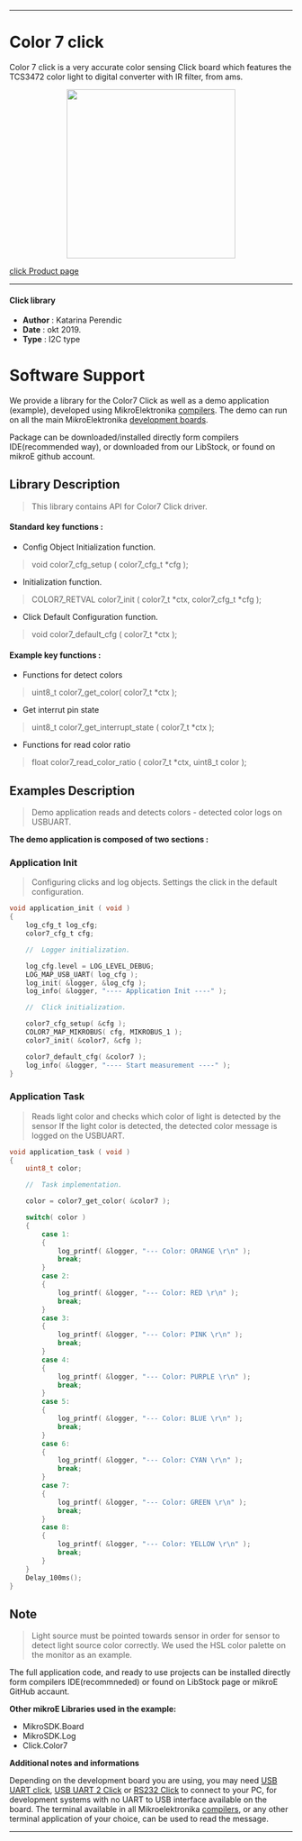 
 

---
# Color 7 click

Color 7 click is a very accurate color sensing Click board which features the TCS3472 color light to digital converter with IR filter, from ams. 

<p align="center">
  <img src="https://download.mikroe.com/images/click_for_ide/color7_click.png" height=300px>
</p>

[click Product page](https://www.mikroe.com/color-7-click)

---


#### Click library 

- **Author**        : Katarina Perendic
- **Date**          : okt 2019.
- **Type**          : I2C type


# Software Support

We provide a library for the Color7 Click 
as well as a demo application (example), developed using MikroElektronika 
[compilers](https://shop.mikroe.com/compilers). 
The demo can run on all the main MikroElektronika [development boards](https://shop.mikroe.com/development-boards).

Package can be downloaded/installed directly form compilers IDE(recommended way), or downloaded from our LibStock, or found on mikroE github account. 

## Library Description

> This library contains API for Color7 Click driver.

#### Standard key functions :

- Config Object Initialization function.
> void color7_cfg_setup ( color7_cfg_t *cfg ); 
 
- Initialization function.
> COLOR7_RETVAL color7_init ( color7_t *ctx, color7_cfg_t *cfg );

- Click Default Configuration function.
> void color7_default_cfg ( color7_t *ctx );


#### Example key functions :

- Functions for detect colors
> uint8_t color7_get_color( color7_t *ctx );
 
- Get interrut pin state
> uint8_t color7_get_interrupt_state ( color7_t *ctx );

- Functions for read color ratio
> float color7_read_color_ratio ( color7_t *ctx, uint8_t color );

## Examples Description

> Demo application reads and detects colors - detected color logs on USBUART.

**The demo application is composed of two sections :**

### Application Init 

> Configuring clicks and log objects.
> Settings the click in the default configuration.

```c
void application_init ( void )
{
    log_cfg_t log_cfg;
    color7_cfg_t cfg;

    //  Logger initialization.

    log_cfg.level = LOG_LEVEL_DEBUG;
    LOG_MAP_USB_UART( log_cfg );
    log_init( &logger, &log_cfg );
    log_info( &logger, "---- Application Init ----" );

    //  Click initialization.

    color7_cfg_setup( &cfg );
    COLOR7_MAP_MIKROBUS( cfg, MIKROBUS_1 );
    color7_init( &color7, &cfg );

    color7_default_cfg( &color7 );
    log_info( &logger, "---- Start measurement ----" );
}
```

### Application Task

> Reads light color and checks which color of light is detected by the sensor
> If the light color is detected, the detected color message is logged on the USBUART.

```c
void application_task ( void )
{
    uint8_t color;

    //  Task implementation.

    color = color7_get_color( &color7 );

    switch( color )
    {
        case 1:
        {
            log_printf( &logger, "--- Color: ORANGE \r\n" );
            break;
        }
        case 2:
        {
            log_printf( &logger, "--- Color: RED \r\n" );
            break;
        }
        case 3:
        {
            log_printf( &logger, "--- Color: PINK \r\n" );
            break;
        }
        case 4:
        {
            log_printf( &logger, "--- Color: PURPLE \r\n" );
            break;
        }
        case 5:
        {
            log_printf( &logger, "--- Color: BLUE \r\n" );
            break;
        }
        case 6:
        {
            log_printf( &logger, "--- Color: CYAN \r\n" );
            break;
        }
        case 7:
        {
            log_printf( &logger, "--- Color: GREEN \r\n" );
            break;
        }
        case 8:
        {
            log_printf( &logger, "--- Color: YELLOW \r\n" );
            break;
        }
    }
    Delay_100ms();
}
```

## Note

> Light source must be pointed towards sensor in order for sensor to 
> detect light source color correctly.
> We used the HSL color palette on the monitor as an example.

The full application code, and ready to use projects can be  installed directly form compilers IDE(recommneded) or found on LibStock page or mikroE GitHub accaunt.

**Other mikroE Libraries used in the example:** 

- MikroSDK.Board
- MikroSDK.Log
- Click.Color7

**Additional notes and informations**

Depending on the development board you are using, you may need 
[USB UART click](https://shop.mikroe.com/usb-uart-click), 
[USB UART 2 Click](https://shop.mikroe.com/usb-uart-2-click) or 
[RS232 Click](https://shop.mikroe.com/rs232-click) to connect to your PC, for 
development systems with no UART to USB interface available on the board. The 
terminal available in all Mikroelektronika 
[compilers](https://shop.mikroe.com/compilers), or any other terminal application 
of your choice, can be used to read the message.



---
